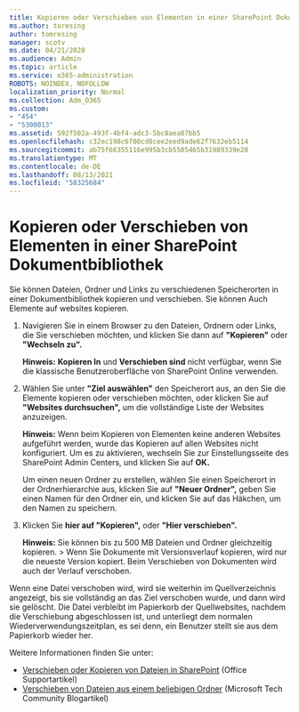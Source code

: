 ```yaml
---
title: Kopieren oder Verschieben von Elementen in einer SharePoint Dokumentbibliothek
ms.author: toresing
author: tomresing
manager: scotv
ms.date: 04/21/2020
ms.audience: Admin
ms.topic: article
ms.service: o365-administration
ROBOTS: NOINDEX, NOFOLLOW
localization_priority: Normal
ms.collection: Adm_O365
ms.custom:
- "454"
- "5300013"
ms.assetid: 592f502a-493f-4bf4-adc3-5bc8aea87bb5
ms.openlocfilehash: c32ec198c6f00cd8cee2eed9ade62f7632eb5114
ms.sourcegitcommit: ab75f66355116e995b3cb5505465b31989339e28
ms.translationtype: MT
ms.contentlocale: de-DE
ms.lasthandoff: 08/13/2021
ms.locfileid: "58325684"
---
```

# <a name="copy-or-move-items-in-a-sharepoint-document-library"></a>Kopieren oder Verschieben von Elementen in einer SharePoint Dokumentbibliothek

Sie können Dateien, Ordner und Links zu verschiedenen Speicherorten in einer Dokumentbibliothek kopieren und verschieben. Sie können Auch Elemente auf websites kopieren. 
  
1. Navigieren Sie in einem Browser zu den Dateien, Ordnern oder Links, die Sie verschieben möchten, und klicken Sie dann auf **"Kopieren"** oder **"Wechseln zu".**

    **Hinweis:** **Kopieren In** und **Verschieben sind** nicht verfügbar, wenn Sie die klassische Benutzeroberfläche von SharePoint Online verwenden.
  
2. Wählen Sie unter **"Ziel auswählen"** den Speicherort aus, an den Sie die Elemente kopieren oder verschieben möchten, oder klicken Sie auf **"Websites durchsuchen",** um die vollständige Liste der Websites anzuzeigen.

    **Hinweis:** Wenn beim Kopieren von Elementen keine anderen Websites aufgeführt werden, wurde das Kopieren auf allen Websites nicht konfiguriert. Um es zu aktivieren, wechseln Sie zur Einstellungsseite des SharePoint Admin Centers, und klicken Sie auf **OK.**
  
    Um einen neuen Ordner zu erstellen, wählen Sie einen Speicherort in der Ordnerhierarchie aus, klicken Sie auf **"Neuer Ordner",** geben Sie einen Namen für den Ordner ein, und klicken Sie auf das Häkchen, um den Namen zu speichern.

3. Klicken Sie **hier auf "Kopieren",** oder **"Hier verschieben".**

    **Hinweis:** Sie können bis zu 500 MB Dateien und Ordner gleichzeitig kopieren. > Wenn Sie Dokumente mit Versionsverlauf kopieren, wird nur die neueste Version kopiert. Beim Verschieben von Dokumenten wird auch der Verlauf verschoben.
  
 Wenn eine Datei verschoben wird, wird sie weiterhin im Quellverzeichnis angezeigt, bis sie vollständig an das Ziel verschoben wurde, und dann wird sie gelöscht. Die Datei verbleibt im Papierkorb der Quellwebsites, nachdem die Verschiebung abgeschlossen ist, und unterliegt dem normalen Wiederverwendungszeitplan, es sei denn, ein Benutzer stellt sie aus dem Papierkorb wieder her.

Weitere Informationen finden Sie unter:

 - [Verschieben oder Kopieren von Dateien in SharePoint](https://support.office.com/article/move-or-copy-files-in-sharepoint-00e2f483-4df3-46be-a861-1f5f0c1a87bc) (Office Supportartikel)
 - [Verschieben von Dateien aus einem beliebigen Ordner](https://techcommunity.microsoft.com/t5/Microsoft-SharePoint-Blog/Now-move-files-anywhere-in-Office-365-SharePoint-and-OneDrive/ba-p/146973) (Microsoft Tech Community Blogartikel)  